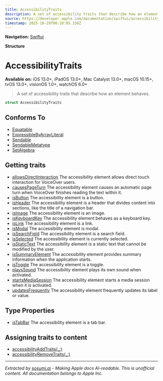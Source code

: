 ```yaml
---
title: AccessibilityTraits
description: A set of accessibility traits that describe how an element behaves.
source: https://developer.apple.com/documentation/swiftui/accessibilitytraits
timestamp: 2025-10-29T00:10:05.158Z
---
```


**Navigation:** [Swiftui](/documentation/swiftui)

**Structure**

# AccessibilityTraits

**Available on:** iOS 13.0+, iPadOS 13.0+, Mac Catalyst 13.0+, macOS 10.15+, tvOS 13.0+, visionOS 1.0+, watchOS 6.0+

> A set of accessibility traits that describe how an element behaves.

```swift
struct AccessibilityTraits
```

## Conforms To

- [Equatable](/documentation/Swift/Equatable)
- [ExpressibleByArrayLiteral](/documentation/Swift/ExpressibleByArrayLiteral)
- [Sendable](/documentation/Swift/Sendable)
- [SendableMetatype](/documentation/Swift/SendableMetatype)
- [SetAlgebra](/documentation/Swift/SetAlgebra)

## Getting traits

- [allowsDirectInteraction](/documentation/swiftui/accessibilitytraits/allowsdirectinteraction) The accessibility element allows direct touch interaction for VoiceOver users.
- [causesPageTurn](/documentation/swiftui/accessibilitytraits/causespageturn) The accessibility element causes an automatic page turn when VoiceOver finishes reading the text within it.
- [isButton](/documentation/swiftui/accessibilitytraits/isbutton) The accessibility element is a button.
- [isHeader](/documentation/swiftui/accessibilitytraits/isheader) The accessibility element is a header that divides content into sections, like the title of a navigation bar.
- [isImage](/documentation/swiftui/accessibilitytraits/isimage) The accessibility element is an image.
- [isKeyboardKey](/documentation/swiftui/accessibilitytraits/iskeyboardkey) The accessibility element behaves as a keyboard key.
- [isLink](/documentation/swiftui/accessibilitytraits/islink) The accessibility element is a link.
- [isModal](/documentation/swiftui/accessibilitytraits/ismodal) The accessibility element is modal.
- [isSearchField](/documentation/swiftui/accessibilitytraits/issearchfield) The accessibility element is a search field.
- [isSelected](/documentation/swiftui/accessibilitytraits/isselected) The accessibility element is currently selected.
- [isStaticText](/documentation/swiftui/accessibilitytraits/isstatictext) The accessibility element is a static text that cannot be modified by the user.
- [isSummaryElement](/documentation/swiftui/accessibilitytraits/issummaryelement) The accessibility element provides summary information when the application starts.
- [isToggle](/documentation/swiftui/accessibilitytraits/istoggle) The accessibility element is a toggle.
- [playsSound](/documentation/swiftui/accessibilitytraits/playssound) The accessibility element plays its own sound when activated.
- [startsMediaSession](/documentation/swiftui/accessibilitytraits/startsmediasession) The accessibility element starts a media session when it is activated.
- [updatesFrequently](/documentation/swiftui/accessibilitytraits/updatesfrequently) The accessibility element frequently updates its label or value.

## Type Properties

- [isTabBar](/documentation/swiftui/accessibilitytraits/istabbar) The accessibility element is a tab bar.

## Assigning traits to content

- [accessibilityAddTraits(_:)](/documentation/swiftui/view/accessibilityaddtraits(_:))
- [accessibilityRemoveTraits(_:)](/documentation/swiftui/view/accessibilityremovetraits(_:))

---

*Extracted by [sosumi.ai](https://sosumi.ai) - Making Apple docs AI-readable.*
*This is unofficial content. All documentation belongs to Apple Inc.*
